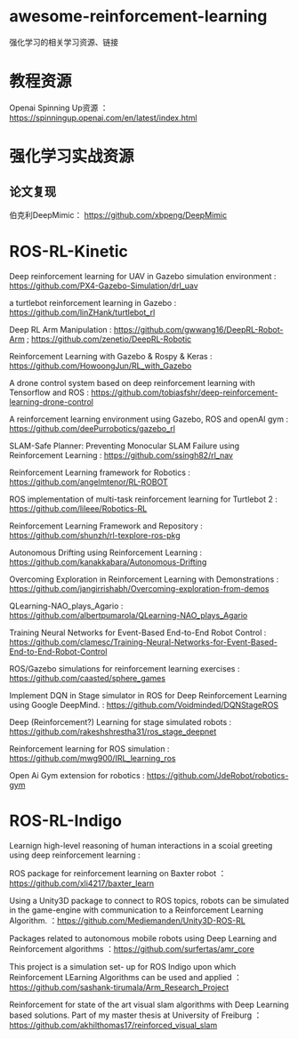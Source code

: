 # awesome-reinforcement-learning
强化学习的相关学习资源、链接

# 教程资源

Openai Spinning Up资源 ：https://spinningup.openai.com/en/latest/index.html

# 强化学习实战资源

## 论文复现
伯克利DeepMimic： https://github.com/xbpeng/DeepMimic

# ROS-RL-Kinetic

Deep reinforcement learning for UAV in Gazebo simulation environment : https://github.com/PX4-Gazebo-Simulation/drl_uav

a turtlebot reinforcement learning in Gazebo : https://github.com/linZHank/turtlebot_rl

Deep RL Arm Manipulation : https://github.com/gwwang16/DeepRL-Robot-Arm ; https://github.com/zenetio/DeepRL-Robotic

Reinforcement Learning with Gazebo & Rospy & Keras : https://github.com/HowoongJun/RL_with_Gazebo

A drone control system based on deep reinforcement learning with Tensorflow and ROS : https://github.com/tobiasfshr/deep-reinforcement-learning-drone-control

A reinforcement learning environment using Gazebo, ROS and openAI gym : https://github.com/deePurrobotics/gazebo_rl

SLAM-Safe Planner: Preventing Monocular SLAM Failure using Reinforcement Learning : https://github.com/ssingh82/rl_nav

Reinforcement Learning framework for Robotics : https://github.com/angelmtenor/RL-ROBOT

ROS implementation of multi-task reinforcement learning for Turtlebot 2 : https://github.com/lileee/Robotics-RL

Reinforcement Learning Framework and Repository : https://github.com/shunzh/rl-texplore-ros-pkg

Autonomous Drifting using Reinforcement Learning : https://github.com/kanakkabara/Autonomous-Drifting

Overcoming Exploration in Reinforcement Learning with Demonstrations : https://github.com/jangirrishabh/Overcoming-exploration-from-demos

QLearning-NAO_plays_Agario : https://github.com/albertpumarola/QLearning-NAO_plays_Agario

Training Neural Networks for Event-Based End-to-End Robot Control : https://github.com/clamesc/Training-Neural-Networks-for-Event-Based-End-to-End-Robot-Control

ROS/Gazebo simulations for reinforcement learning exercises : https://github.com/caasted/sphere_games

Implement DQN in Stage simulator in ROS for Deep Reinforcement Learning using Google DeepMind. : https://github.com/Voidminded/DQNStageROS 

Deep (Reinforcement?) Learning for stage simulated robots : https://github.com/rakeshshrestha31/ros_stage_deepnet

Reinforcement learning for ROS simulation : https://github.com/mwg900/IRL_learning_ros

Open Ai Gym extension for robotics : https://github.com/JdeRobot/robotics-gym

# ROS-RL-Indigo

Learnign high-level reasoning of human interactions in a scoial greeting using deep reinforcement learning : 

ROS package for reinforcement learning on Baxter robot ：https://github.com/xli4217/baxter_learn

Using a Unity3D package to connect to ROS topics, robots can be simulated in the game-engine with communication to a Reinforcement Learning Algorithm. ：https://github.com/Mediemanden/Unity3D-ROS-RL

Packages related to autonomous mobile robots using Deep Learning and Reinforcement algorithms ：https://github.com/surfertas/amr_core

This project is a simulation set- up for ROS Indigo upon which Reinforcement LEarning Algorithms can be used and applied ：https://github.com/sashank-tirumala/Arm_Research_Project

Reinforcement for state of the art visual slam algorithms with Deep Learning based solutions. Part of my master thesis at University of Freiburg ：https://github.com/akhilthomas17/reinforced_visual_slam







